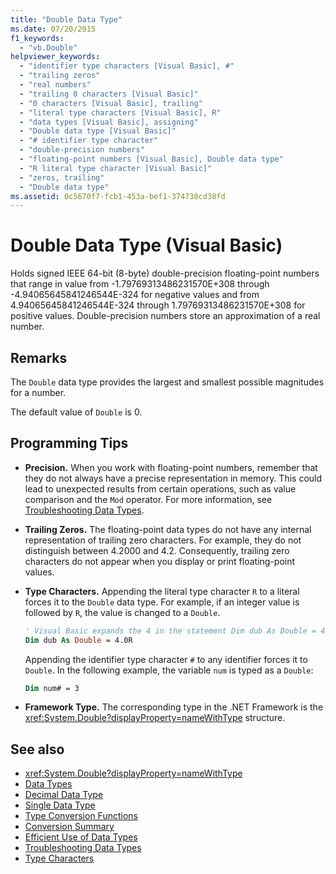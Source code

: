 ```yaml
---
title: "Double Data Type"
ms.date: 07/20/2015
f1_keywords:
  - "vb.Double"
helpviewer_keywords:
  - "identifier type characters [Visual Basic], #"
  - "trailing zeros"
  - "real numbers"
  - "trailing 0 characters [Visual Basic]"
  - "0 characters [Visual Basic], trailing"
  - "literal type characters [Visual Basic], R"
  - "data types [Visual Basic], assigning"
  - "Double data type [Visual Basic]"
  - "# identifier type character"
  - "double-precision numbers"
  - "floating-point numbers [Visual Basic], Double data type"
  - "R literal type character [Visual Basic]"
  - "zeros, trailing"
  - "Double data type"
ms.assetid: 0c5670f7-fcb1-453a-bef1-374730cd38fd
---
```

# Double Data Type (Visual Basic)

Holds signed IEEE 64-bit (8-byte) double-precision floating-point numbers that range in value from -1.79769313486231570E+308 through -4.94065645841246544E-324 for negative values and from 4.94065645841246544E-324 through 1.79769313486231570E+308 for positive values. Double-precision numbers store an approximation of a real number.

## Remarks

The `Double` data type provides the largest and smallest possible magnitudes for a number.

The default value of `Double` is 0.

## Programming Tips

- **Precision.** When you work with floating-point numbers, remember that they do not always have a precise representation in memory. This could lead to unexpected results from certain operations, such as value comparison and the `Mod` operator. For more information, see [Troubleshooting Data Types](../../../visual-basic/programming-guide/language-features/data-types/troubleshooting-data-types.md).

- **Trailing Zeros.** The floating-point data types do not have any internal representation of trailing zero characters. For example, they do not distinguish between 4.2000 and 4.2. Consequently, trailing zero characters do not appear when you display or print floating-point values.

- **Type Characters.** Appending the literal type character `R` to a literal forces it to the `Double` data type. For example, if an integer value is followed by `R`, the value is changed to a `Double`.

  ```vb
  ' Visual Basic expands the 4 in the statement Dim dub As Double = 4R to 4.0:
  Dim dub As Double = 4.0R
  ```

  Appending the identifier type character `#` to any identifier forces it to `Double`. In the following example, the variable `num` is typed as a `Double`:

  ```vb
  Dim num# = 3
  ```

- **Framework Type.** The corresponding type in the .NET Framework is the <xref:System.Double?displayProperty=nameWithType> structure.

## See also

- <xref:System.Double?displayProperty=nameWithType>
- [Data Types](../../../visual-basic/language-reference/data-types/index.md)
- [Decimal Data Type](../../../visual-basic/language-reference/data-types/decimal-data-type.md)
- [Single Data Type](../../../visual-basic/language-reference/data-types/single-data-type.md)
- [Type Conversion Functions](../../../visual-basic/language-reference/functions/type-conversion-functions.md)
- [Conversion Summary](../../../visual-basic/language-reference/keywords/conversion-summary.md)
- [Efficient Use of Data Types](../../../visual-basic/programming-guide/language-features/data-types/efficient-use-of-data-types.md)
- [Troubleshooting Data Types](../../../visual-basic/programming-guide/language-features/data-types/troubleshooting-data-types.md)
- [Type Characters](../../../visual-basic/programming-guide/language-features/data-types/type-characters.md)
